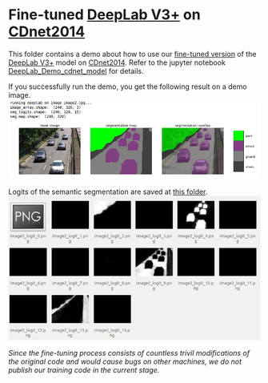 # Fine-tuned [DeepLab V3+](https://github.com/tensorflow/models/tree/master/research/deeplab) on [CDnet2014](http://changedetection.net/)

This folder contains a demo about how to use our [fine-tuned version](./Models/frozen_inference_graph.pd) of the [DeepLab V3+](https://github.com/tensorflow/models/tree/master/research/deeplab) model on [CDnet2014](http://changedetection.net/). Refer to the jupyter notebook [DeepLab_Demo_cdnet_model](./DeepLab_Demo_cdnet_model.ipynb) for details.

If you successfully run the demo, you get the following result on a demo image.
![illustration](./illustration.png)

Logits of the semantic segmentation are saved at [this folder](./Logits).
![Logits](./Logits.png)

*Since the fine-tuning process consists of countless trivil modifications of the original code and would cause bugs on other machines, we do not publish our training code in the current stage.*